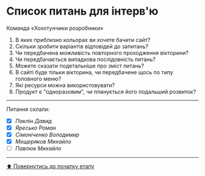 # Список питань для інтерв'ю
Команда «Хохотунчики розробники»

1. В яких приблизно кольорах ви хочете бачити сайт?
2. Скільки зробити варіантів відповідей до запитань?
3. Чи передбачена можливість повторного проходження вікторини?
4. Чи передбачається випадкова послідовність питань?
5. Можете сказати подетальніше про зміст питань?
6. В сайті буде тільки вікторина, чи передбачене щось по типу головного меню?
7. Які ресурси можна використовувати?
8. Продукт є "одноразовим", чи планується його подальший розвиток?

---
Питання склали:			

- [X] *Паклін Давид*
- [X] *Яресько Роман*
- [X] *Сімоніченко Володимир*
- [X] *Мещеряков Михайло*
- [ ] *Павлюк Михайло*

---
[:arrow_up: Повернутись до початку етапу](/docs/1.Envisioning/README.md)
